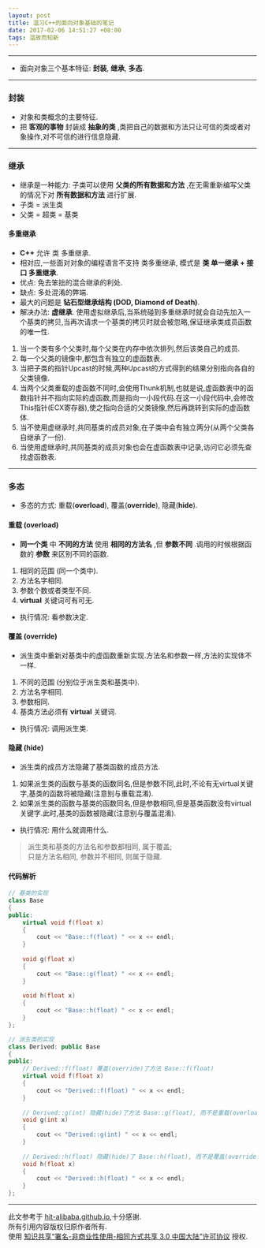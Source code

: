 ```yaml
---
layout: post
title: 温习C++的面向对象基础的笔记
date: 2017-02-06 14:51:27 +08:00
tags: 温故而知新
---
```


*** 

* 面向对象三个基本特征: **封装**, **继承**, **多态**.

***

### 封装

* 对象和类概念的主要特征.
* 把 **客观的事物** 封装成 **抽象的类** ,类把自己的数据和方法只让可信的类或者对象操作,对不可信的进行信息隐藏.

***

### 继承

* 继承是一种能力: 子类可以使用 **父类的所有数据和方法** ,在无需重新编写父类的情况下对 **所有数据和方法** 进行扩展.
* 子类 = 派生类
* 父类 = 超类 = 基类

#### 多重继承

* **C++** 允许 类 多重继承.
* 相对应,一些面对对象的编程语言不支持 类多重继承, 模式是 **类 单一继承 + 接口 多重继承**.
* 优点: 免去笨拙的混合继承的利处.
* 缺点: 多处混淆的弊端.
* 最大的问题是 **钻石型继承结构 (DOD, Diamond of Death)**.
* 解决办法: **虚继承**. 使用虚拟继承后,当系统碰到多重继承时就会自动先加入一个基类的拷贝,当再次请求一个基类的拷贝时就会被忽略,保证继承类成员函数的唯一性.
1. 当一个类有多个父类时,每个父类在内存中依次排列,然后该类自己的成员.
2. 每一个父类的镜像中,都包含有独立的虚函数表.
3. 当把子类的指针Upcast的时候,两种Upcast的方式得到的结果分别指向各自的父类镜像.
4. 当两个父类重载的虚函数不同时,会使用Thunk机制,也就是说,虚函数表中的函数指针并不指向实际的虚函数,而是指向一小段代码.在这一小段代码中,会修改This指针(ECX寄存器),使之指向合适的父类镜像,然后再跳转到实际的虚函数体.
5. 当不使用虚继承时,共同基类的成员对象,在子类中会有独立两分(从两个父类各自继承了一份).
6. 当使用虚继承时,共同基类的成员对象也会在虚函数表中记录,访问它必须先查找虚函数表.

***

### 多态

* 多态的方式: 重载(**overload**), 覆盖(**override**), 隐藏(**hide**).

#### 重载 (overload)

* **同一个类** 中 **不同的方法** 使用 **相同的方法名** ,但 **参数不同** .调用的时候根据函数的 **参数** 来区别不同的函数.
1. 相同的范围 (同一个类中).
2. 方法名字相同.
3. 参数个数或者类型不同.
4. **virtual** 关键词可有可无.
* 执行情况: 看参数决定.

#### 覆盖 (override)

* 派生类中重新对基类中的虚函数重新实现.方法名和参数一样,方法的实现体不一样.
1. 不同的范围 (分别位于派生类和基类中).
2. 方法名字相同.
3. 参数相同.
4. 基类方法必须有 **virtual** 关键词.
* 执行情况: 调用派生类.

#### 隐藏 (hide)

* 派生类的成员方法隐藏了基类函数的成员方法.
1. 如果派生类的函数与基类的函数同名,但是参数不同,此时,不论有无virtual关键字,基类的函数将被隐藏(注意别与重载混淆).
2. 如果派生类的函数与基类的函数同名,但是参数相同,但是基类函数没有virtual关键字.此时,基类的函数被隐藏(注意别与覆盖混淆).
* 执行情况: 用什么就调用什么.

> 派生类和基类的方法名和参数都相同, 属于覆盖;  
> 只是方法名相同, 参数并不相同, 则属于隐藏.

#### 代码解析

```C++
// 基类的实现
class Base
{
public:
    virtual void f(float x)
    {
        cout << "Base::f(float) " << x << endl;
    }
    
    void g(float x)
    {
        cout << "Base::g(float) " << x << endl; 
    }
    
    void h(float x)
    {
        cout << "Base::h(float) " << x << endl;
    }
};

// 派生类的实现
class Derived: public Base
{
public:
    // Derived::f(float) 覆盖(override)了方法 Base::f(float)
    virtual void f(float x)
    {
        cout << "Derived::f(float) " << x << endl;
    }
    
    // Derived::g(int) 隐藏(hide)了方法 Base::g(float), 而不是重载(overload) -- 与 `隐藏-1` 的情况一致.
    void g(int x)
    {
        cout << "Derived::g(int) " << x << endl;
    }
    
    // Derived::h(float) 隐藏(hide)了 Base::h(float), 而不是覆盖(override) -- 与 `隐藏-2` 的情况一致.
    void h(float x)
    {
        cout << "Derived::h(float) " << x << endl;
    }
};
```

***

此文参考于 [hit-alibaba.github.io][hit-alibaba.github.io],十分感谢.  
所有引用内容版权归原作者所有.  
使用 [知识共享“署名-非商业性使用-相同方式共享 3.0 中国大陆”许可协议][Lisence] 授权.

[hit-alibaba.github.io]: https://hit-alibaba.github.io/interview/
[Lisence]: https://creativecommons.org/licenses/by-nc-sa/3.0/cn/